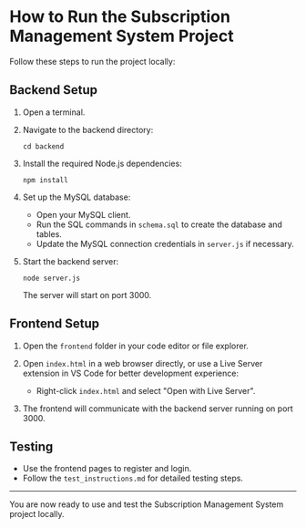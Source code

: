 # How to Run the Subscription Management System Project

Follow these steps to run the project locally:

## Backend Setup

1. Open a terminal.

2. Navigate to the backend directory:
   ```
   cd backend
   ```

3. Install the required Node.js dependencies:
   ```
   npm install
   ```

4. Set up the MySQL database:
   - Open your MySQL client.
   - Run the SQL commands in `schema.sql` to create the database and tables.
   - Update the MySQL connection credentials in `server.js` if necessary.

5. Start the backend server:
   ```
   node server.js
   ```
   The server will start on port 3000.

## Frontend Setup

1. Open the `frontend` folder in your code editor or file explorer.

2. Open `index.html` in a web browser directly, or use a Live Server extension in VS Code for better development experience:
   - Right-click `index.html` and select "Open with Live Server".

3. The frontend will communicate with the backend server running on port 3000.

## Testing

- Use the frontend pages to register and login.
- Follow the `test_instructions.md` for detailed testing steps.

---

You are now ready to use and test the Subscription Management System project locally.
